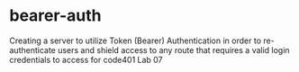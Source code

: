 # bearer-auth
Creating a server to utilize Token (Bearer) Authentication in order  to re-authenticate users and shield access to any route that requires a valid login credentials to access for code401 Lab 07
